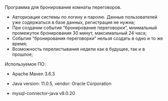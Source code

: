 Программа для бронирования комнаты переговоров.

- Авторизация системы по логину и паролю. Данные пользователей уже содержаться в базе данных, регистрация не нужна;
- При создании события “бронирование переговорки”, мнимальный промежуток бронирования 30 минут, максимальный 24 часа;
- События “бронирования переговорки” нельзя создать в одно и то же время;
- Возможность перелистывания недели как в будущее, так и в прошлое;

Используемое ПО:
- Apache Maven 3.6.3

- Java version: 11.0.5, vendor: Oracle Corporation

- mysql-connector-java  v8.0.20
